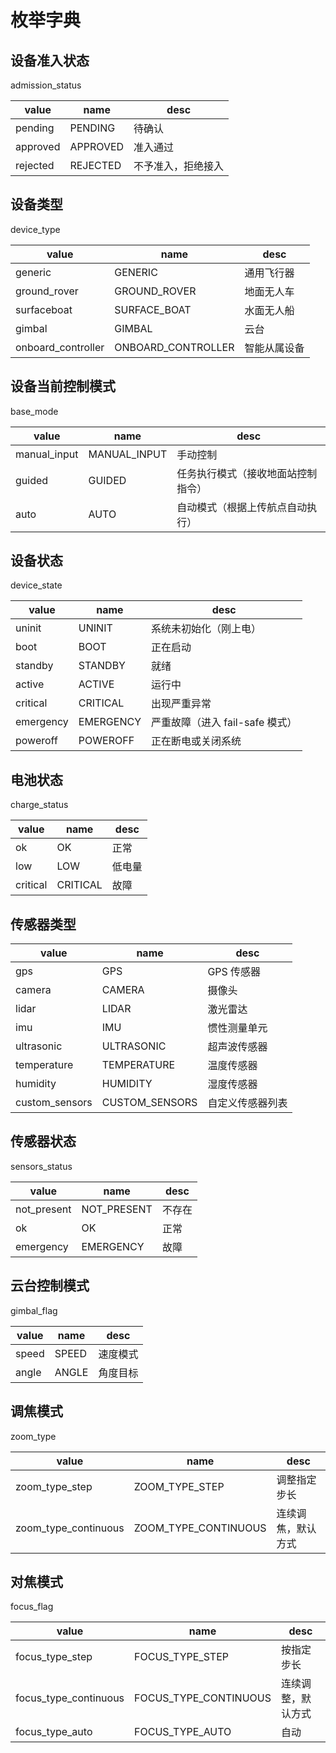 # 枚举字典

## 设备准入状态

admission_status

| value    | name     | desc               |
| -------- | -------- | ------------------ |
| pending  | PENDING  | 待确认             |
| approved | APPROVED | 准入通过           |
| rejected | REJECTED | 不予准入，拒绝接入 |

## 设备类型

device_type

| value              | name               | desc         |
| ------------------ | ------------------ | ------------ |
| generic            | GENERIC            | 通用飞行器   |
| ground_rover       | GROUND_ROVER       | 地面无人车   |
| surfaceboat        | SURFACE_BOAT       | 水面无人船   |
| gimbal             | GIMBAL             | 云台         |
| onboard_controller | ONBOARD_CONTROLLER | 智能从属设备 |

## 设备当前控制模式

base_mode

| value        | name         | desc                               |
| ------------ | ------------ | ---------------------------------- |
| manual_input | MANUAL_INPUT | 手动控制                           |
| guided       | GUIDED       | 任务执行模式（接收地面站控制指令） |
| auto         | AUTO         | 自动模式（根据上传航点自动执行）   |

## 设备状态

device_state

| value     | name      | desc                            |
| --------- | --------- | ------------------------------- |
| uninit    | UNINIT    | 系统未初始化（刚上电）          |
| boot      | BOOT      | 正在启动                        |
| standby   | STANDBY   | 就绪                            |
| active    | ACTIVE    | 运行中                          |
| critical  | CRITICAL  | 出现严重异常                    |
| emergency | EMERGENCY | 严重故障（进入 fail-safe 模式） |
| poweroff  | POWEROFF  | 正在断电或关闭系统              |

## 电池状态

charge_status

| value    | name     | desc   |
| -------- | -------- | ------ |
| ok       | OK       | 正常   |
| low      | LOW      | 低电量 |
| critical | CRITICAL | 故障   |

## 传感器类型

| value          | name           | desc             |
| -------------- | -------------- | ---------------- |
| gps            | GPS            | GPS 传感器       |
| camera         | CAMERA         | 摄像头           |
| lidar          | LIDAR          | 激光雷达         |
| imu            | IMU            | 惯性测量单元     |
| ultrasonic     | ULTRASONIC     | 超声波传感器     |
| temperature    | TEMPERATURE    | 温度传感器       |
| humidity       | HUMIDITY       | 湿度传感器       |
| custom_sensors | CUSTOM_SENSORS | 自定义传感器列表 |

## 传感器状态

sensors_status

| value       | name        | desc   |
| ----------- | ----------- | ------ |
| not_present | NOT_PRESENT | 不存在 |
| ok          | OK          | 正常   |
| emergency   | EMERGENCY   | 故障   |

## 云台控制模式

gimbal_flag

| value | name  | desc     |
| ----- | ----- | -------- |
| speed | SPEED | 速度模式 |
| angle | ANGLE | 角度目标 |

## 调焦模式

zoom_type

| value                | name                 | desc               |
| -------------------- | -------------------- | ------------------ |
| zoom_type_step       | ZOOM_TYPE_STEP       | 调整指定步长       |
| zoom_type_continuous | ZOOM_TYPE_CONTINUOUS | 连续调焦，默认方式 |

## 对焦模式

focus_flag

| value                 | name                  | desc               |
| --------------------- | --------------------- | ------------------ |
| focus_type_step       | FOCUS_TYPE_STEP       | 按指定步长         |
| focus_type_continuous | FOCUS_TYPE_CONTINUOUS | 连续调整，默认方式 |
| focus_type_auto       | FOCUS_TYPE_AUTO       | 自动               |
